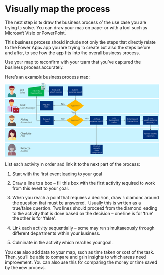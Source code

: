 Visually map the process
========================

The next step is to draw the business process of the use case you are trying to
solve. You can draw your map on paper or with a tool such as Microsoft Visio or
PowerPoint.

This business process should include not only the steps that directly relate to
the Power Apps app you are trying to create but also the steps before and after,
to see how the app fits into the overall business process.

Use your map to reconfirm with your team that you’ve captured the business
process accurately.

Here’s an example business process map:

![Example business process flowchart showing the steps of filling in the expense report, getting it approved, entering the data into the accounting system, and creating reports.](media/original-business-process.png)

List each activity in order and link it to the next part of the process​:

1.  Start with the first event leading to your goal

2.  Draw a line to a box – fill this box with the first activity required to
    work from this event to your goal​.

3.  When you reach a point that requires a decision, draw a diamond around the
    question that must be answered.  Usually this is written as a true/false
    question. Two lines should proceed from the diamond leading to the activity
    that is done based on the decision – one line is for ‘true’ the other is for
    ‘false’.​

4.  Link each activity sequentially – some may run simultaneously through
    different departments within your business​.

5.  Culminate in the activity which reaches your goal. ​

You can also add data to your map, such as time taken or cost of the task. Then,
you’ll be able to compare and gain insights to which areas need improvement. You
can also use this for comparing the money or time saved by the new process.
